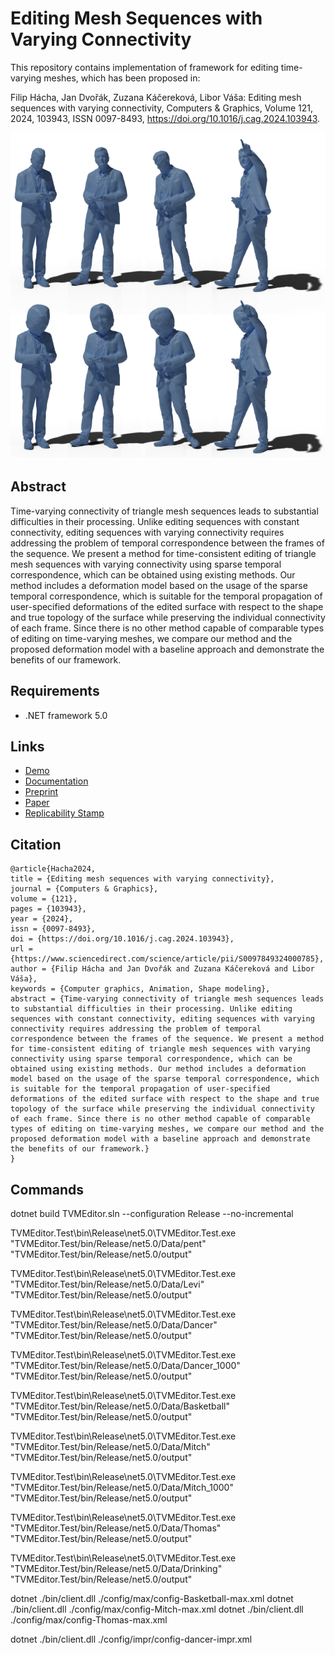 # Editing Mesh Sequences with Varying Connectivity
This repository contains implementation of framework for editing time-varying meshes, which has been proposed in:

Filip Hácha, Jan Dvořák, Zuzana Káčereková, Libor Váša: Editing mesh sequences with varying connectivity, Computers & Graphics, Volume 121, 2024, 103943, ISSN 0097-8493, https://doi.org/10.1016/j.cag.2024.103943.  

![Demonstration of time-consistent editing of time-varying sequence](Documentation/axyz_big_head.png)

## Abstract
Time-varying connectivity of triangle mesh sequences leads to substantial difficulties in their processing. Unlike editing sequences with constant connectivity, editing sequences with varying connectivity requires addressing the problem of temporal correspondence between the frames of the sequence. We present a method for time-consistent editing of triangle mesh sequences with varying connectivity using sparse temporal correspondence, which can be obtained using existing methods.
Our method includes a deformation model based on the usage of the sparse temporal correspondence, which is suitable for the temporal propagation of user-specified deformations of the edited surface with respect to the shape and true topology of the surface while preserving the individual connectivity of each frame. Since there is no other method capable of comparable types of editing on time-varying meshes, we compare our method and the proposed deformation model with a baseline approach and demonstrate the benefits of our framework. 

## Requirements
 - .NET framework 5.0

## Links
 - [Demo](Documentation/demo.md)
 - [Documentation](Documentation/documentation.md)
 - [Preprint](https://arxiv.org/abs/2405.04957)
 - [Paper](https://doi.org/10.1016/j.cag.2024.103943)
 - [Replicability Stamp](http://www.replicabilitystamp.org/#https-gitlab-com-hachaf-tvm-editing-git)

## Citation
```text
@article{Hacha2024,
title = {Editing mesh sequences with varying connectivity},
journal = {Computers & Graphics},
volume = {121},
pages = {103943},
year = {2024},
issn = {0097-8493},
doi = {https://doi.org/10.1016/j.cag.2024.103943},
url = {https://www.sciencedirect.com/science/article/pii/S0097849324000785},
author = {Filip Hácha and Jan Dvořák and Zuzana Káčereková and Libor Váša},
keywords = {Computer graphics, Animation, Shape modeling},
abstract = {Time-varying connectivity of triangle mesh sequences leads to substantial difficulties in their processing. Unlike editing sequences with constant connectivity, editing sequences with varying connectivity requires addressing the problem of temporal correspondence between the frames of the sequence. We present a method for time-consistent editing of triangle mesh sequences with varying connectivity using sparse temporal correspondence, which can be obtained using existing methods. Our method includes a deformation model based on the usage of the sparse temporal correspondence, which is suitable for the temporal propagation of user-specified deformations of the edited surface with respect to the shape and true topology of the surface while preserving the individual connectivity of each frame. Since there is no other method capable of comparable types of editing on time-varying meshes, we compare our method and the proposed deformation model with a baseline approach and demonstrate the benefits of our framework.}
}
```





## Commands

dotnet build  TVMEditor.sln --configuration Release --no-incremental

TVMEditor.Test\bin\Release\net5.0\TVMEditor.Test.exe "TVMEditor.Test/bin/Release/net5.0/Data/pent" "TVMEditor.Test/bin/Release/net5.0/output"



TVMEditor.Test\bin\Release\net5.0\TVMEditor.Test.exe "TVMEditor.Test/bin/Release/net5.0/Data/Levi" "TVMEditor.Test/bin/Release/net5.0/output"

TVMEditor.Test\bin\Release\net5.0\TVMEditor.Test.exe "TVMEditor.Test/bin/Release/net5.0/Data/Dancer" "TVMEditor.Test/bin/Release/net5.0/output"

TVMEditor.Test\bin\Release\net5.0\TVMEditor.Test.exe "TVMEditor.Test/bin/Release/net5.0/Data/Dancer_1000" "TVMEditor.Test/bin/Release/net5.0/output"

TVMEditor.Test\bin\Release\net5.0\TVMEditor.Test.exe "TVMEditor.Test/bin/Release/net5.0/Data/Basketball" "TVMEditor.Test/bin/Release/net5.0/output"

TVMEditor.Test\bin\Release\net5.0\TVMEditor.Test.exe "TVMEditor.Test/bin/Release/net5.0/Data/Mitch" "TVMEditor.Test/bin/Release/net5.0/output"

TVMEditor.Test\bin\Release\net5.0\TVMEditor.Test.exe "TVMEditor.Test/bin/Release/net5.0/Data/Mitch_1000" "TVMEditor.Test/bin/Release/net5.0/output"

TVMEditor.Test\bin\Release\net5.0\TVMEditor.Test.exe "TVMEditor.Test/bin/Release/net5.0/Data/Thomas" "TVMEditor.Test/bin/Release/net5.0/output"

TVMEditor.Test\bin\Release\net5.0\TVMEditor.Test.exe "TVMEditor.Test/bin/Release/net5.0/Data/Drinking" "TVMEditor.Test/bin/Release/net5.0/output"


dotnet ./bin/client.dll ./config/max/config-Basketball-max.xml
dotnet ./bin/client.dll ./config/max/config-Mitch-max.xml
dotnet ./bin/client.dll ./config/max/config-Thomas-max.xml

dotnet ./bin/client.dll ./config/impr/config-dancer-impr.xml